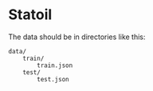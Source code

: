# Statoil

The data should be in directories like this:
```
data/
    train/
        train.json
    test/
        test.json
```